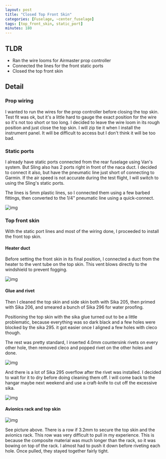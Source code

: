 ```yaml
---
layout: post
title: "Closed Top Front Skin"
categories: [Fuselage, ~center_fuselage]
tags: [top_front_skin, static_port]
minutes: 180
---
```


## TLDR

- Ran the wire looms for Airmaster prop controller
- Connected the lines for the front static ports
- Closed the top front skin

## Detail

### Prop wiring

I wanted to run the wires for the prop controller before closing the top skin. Test fit was ok, but it's a little hard to gauge the exact position for the wire so it's not too short or too long. I decided to leave the wire loom in its rough position and just close the top skin. I will zip tie it when I install the instrument panel. It will be difficult to access but I don't think it will be too bad.

### Static ports

I already have static ports connected from the rear fuselage using Van's system. But Sling also has 2 ports right in front of the naca duct. I decided to connect it also, but have the pneumatic line just short of connecting to Garmin. If the air speed is not accurate during the test flight, I will switch to using the Sling's static ports.

The lines is 5mm plastic lines, so I connected them using a few barbed fittings, then converted to the 1/4" pneumatic line using a quick-connect.

![img](https://lh3.googleusercontent.com/pw/AP1GczNE2gippw4PK6jR4MLqJnqI8WAkApZkOz8psJtTbMKZ6VYIlfGXGVeFp17zfbryeCod2N0mBZOs7G16Gn8OfHj13uTUqOewkprNXeT-hOOvdn50nl-ZIF-4L2hEmj7VEOBHraYtZez2xh291Mbmy7Fe7w=w1314-h1746-s-no-gm?authuser=0)

### Top front skin

With the static port lines and most of the wiring done, I proceeded to install the front top skin.

#### Heater duct

Before setting the front skin in its final position, I connected a duct from the heater to the vent tube on the top skin. This vent blows directly to the windshield to prevent fogging.

![img](https://lh3.googleusercontent.com/pw/AP1GczO9h6WgxSfUFDLEkWIesMis9IaxjkePKyO4nXvRiLtY_7NUwOjCOA1LcHCCKfOxUFG1u5BLo8j8vpvOfWFVGs96u874vZZNulQWpxKA-YL-eBxPQKVXjgUKchqzUvglD2sDER--Xs8DX7Ve487ZDCH5EA=w1314-h1746-s-no-gm?authuser=0)

#### Glue and rivet

Then I cleaned the top skin and side skin both with Sika 205, then primed with Sika 206, and smeared a bunch of Sika 296 for water proofing.

Positioning the top skin with the sika glue turned out to be a little problematic, because everything was so dark black and a few holes were blocked by the sika 295. it got easier once I aligned a few holes with cleco though.

The rest was pretty standard, I inserted 4.0mm countersink rivets on every other hole, then removed cleco and popped rivet on the other holes and done.

![img](https://lh3.googleusercontent.com/pw/AP1GczMf-HDtfxBSIQzOFQjvxzN2nuubGcNMqUi3V8SjpTwkB1nKTW4mLgAzaLxA3iLw_Djn5NvykQe29BUv3My73Ri_cEmfUkUMaxGqym5uyhKYJHnbUG_FC90KMNK_5o8xPA3YyDT6nLplX29AVCCLbAr3xQ=w2318-h1746-s-no-gm?authuser=0)

And there is a lot of Sika 295 overflow after the rivet was installed. I decided to wait for it to dry before doing cleaning them off. I will come back to the hangar maybe next weekend and use a craft-knife to cut off the excessive sika.

![img](https://lh3.googleusercontent.com/pw/AP1GczOS_gumhvx6ZYIRR0FEKWb58jGIvRdoAQtkc3x6Wn4Dq83A0MQ8z4imDfO-IZ3YGV4ZXwttHmRPuc7gbUyutaeqYJtdQad8zvfpiFisJt_tNY5WjHOq5wdZ793nwH7JUyH2MmD7guX6vMxBxn6EjiECzw=w2318-h1746-s-no-gm?authuser=0)

#### Avionics rack and top skin

![img](https://lh3.googleusercontent.com/pw/AP1GczNesebUUIBjlBpWGjLoQIt9W2eL7ijxguVKZaIiqLh1Qf2gfrnqqtCgUcoU0ZmDv5SQr2QtmV_UPSElqhD4FGq9LaQBfEcjn1NyYqrrOdM5cctdgBWasP53QbyME9x320O6RLLrVsAdZpOdeDMDpRU2Aw=w2318-h1746-s-no-gm?authuser=0)

See picture above. There is a row if 3.2mm to secure the top skin and the avionics rack. This row was very difficult to pull in my experience. This is because the composite material was much longer than the rack, so it was bowing on top of the rack. I almost had to push it down before riveting each hole. Once pulled, they stayed together fairly tight.
